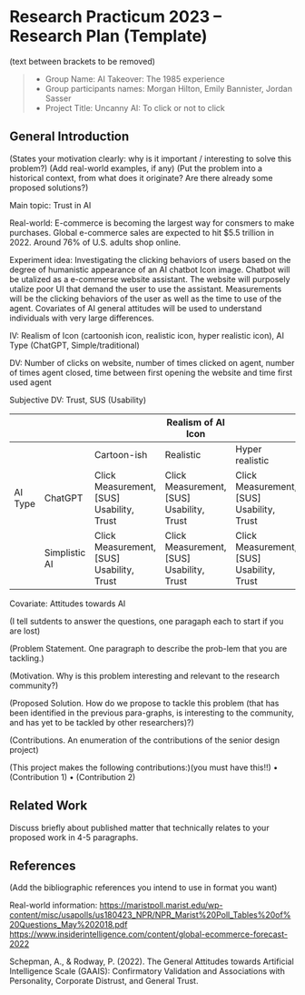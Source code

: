 # Research Practicum 2023 – Research Plan (Template)
(text between brackets to be removed)

> * Group Name: AI Takeover: The 1985 experience
> * Group participants names: Morgan Hilton, Emily Bannister, Jordan Sasser
> * Project Title: Uncanny AI: To click or not to click

## General Introduction

(States your motivation clearly: why is it important / interesting to solve this problem?)
(Add real-world examples, if any)
(Put the problem into a historical context, from what does it originate? Are there already some proposed solutions?)

Main topic: Trust in AI

Real-world: E-commerce is becoming the largest way for consmers to make purchases. Global e-commerce sales are expected to hit $5.5 trillion in 2022. Around 76% of U.S. adults shop online.

Experiment idea: Investigating the clicking behaviors of users based on the degree of humanistic appearance of an AI chatbot Icon image. Chatbot will be utalized as a e-commerse website assistant. The website will purposely utalize poor UI that demand the user to use the assistant. Measurements will be the clicking behaviors of the user as well as the time to use of the agent. Covariates of AI general attitudes will be used to understand individuals with very large differences.

IV: Realism of Icon (cartoonish icon, realistic icon, hyper realistic icon), AI Type (ChatGPT, Simple/traditional)

DV: Number of clicks on website, number of times clicked on agent, number of times agent closed, time between first opening the website and time first used agent

Subjective DV: Trust, SUS (Usability)

|         |               |                                           | Realism of AI Icon                        |                                           |
|---------|---------------|-------------------------------------------|-------------------------------------------|-------------------------------------------|
|         |               | Cartoon-ish                               | Realistic                                 | Hyper realistic                           |
| AI Type | ChatGPT       | Click Measurement, [SUS] Usability, Trust | Click Measurement, [SUS] Usability, Trust | Click Measurement, [SUS] Usability, Trust |
|         | Simplistic AI | Click Measurement, [SUS] Usability, Trust | Click Measurement, [SUS] Usability, Trust | Click Measurement, [SUS] Usability, Trust |

Covariate: Attitudes towards AI

(I tell sutdents to answer the questions, one paragaph each to start if you are lost)

(Problem Statement. One paragraph to describe the prob-lem that you are tackling.)

(Motivation. Why is this problem interesting and relevant to the research community?)

(Proposed Solution. How do we propose to tackle this problem (that has been identified in the previous para-graphs, is interesting to the community, and has yet to be tackled by other researchers)?)

(Contributions. An enumeration of the contributions of the senior design project)

(This project makes the following contributions:)(you must have this!!)
•	(Contribution 1)
•	(Contribution 2)


## Related Work

Discuss briefly about published matter that technically relates to your proposed work in 4-5 paragraphs.

## References 

(Add the bibliographic references you intend to use in format you want)

Real-world information:
https://maristpoll.marist.edu/wp-content/misc/usapolls/us180423_NPR/NPR_Marist%20Poll_Tables%20of%20Questions_May%202018.pdf
https://www.insiderintelligence.com/content/global-ecommerce-forecast-2022

Schepman, A., & Rodway, P. (2022). The General Attitudes towards Artificial Intelligence Scale (GAAIS): Confirmatory Validation and Associations with Personality, Corporate Distrust, and General Trust.




